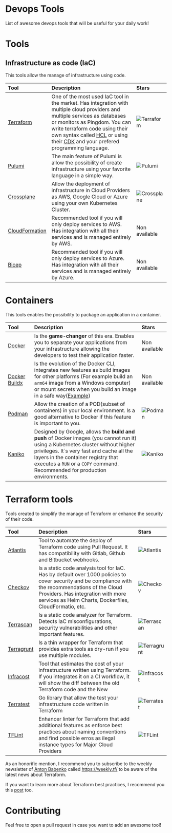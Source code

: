 # Devops Tools
List of awesome devops tools that will be useful for your daily work!

# Tools

## Infrastructure as code (IaC)
This tools allow the manage of infrastructure using code.

| Tool | Description | Stars
|:---|:---|:---
| [Terraform](https://github.com/hashicorp/terraform) | One of the most used IaC tool in the market. Has integration with multiple cloud providers and multiple services as databases or monitors as Pingdom. You can write terraform code using their own syntax called [HCL](https://www.terraform.io/language/syntax/configuration) or using their [CDK](https://www.terraform.io/cdktf) and your prefered programming language. | ![Terraform](https://img.shields.io/github/stars/hashicorp/terraform?label=&style=for-the-badge)
| [Pulumi](https://github.com/pulumi/pulumi) | The main feature of Pulumi is allow the possibility of create infrastructure using your favorite language in a simple way. | ![Pulumi](https://img.shields.io/github/stars/pulumi/pulumi?label=&style=for-the-badge)
| [Crossplane](https://github.com/crossplane/crossplane) | Allow the deployment of infrastructure in Cloud Providers as AWS, Google Cloud or Azure using your own Kubernetes Cluster. | ![Crossplane](https://img.shields.io/github/stars/crossplane/crossplane?label=&style=for-the-badge)
| [CloudFormation](https://aws.amazon.com/es/cloudformation/) | Recommended tool if you will only deploy services to AWS. Has integration with all their services and is managed entirely by AWS. | Non available
| [Bicep](https://docs.microsoft.com/en-us/azure/azure-resource-manager/bicep/overview?tabs=bicep) | Recommended tool if you will only deploy services to Azure. Has integration with all their services and is managed entirely by Azure. | Non available

# Containers
This tools enables the possibility to package an application in a container.

| Tool | Description | Stars
|:---|:---|:---
| [Docker](https://docs.docker.com/get-started/overview/) | Is the **game-changer** of this era. Enables you to separate your applications from your infrastructure allowing the developers to test their application faster. | Non available
| [Docker Buildx](https://docs.docker.com/buildx/working-with-buildx/) | Is the evolution of the Docker CLI, integrates new features as build images for other platforms (For example build an `arm64` image from a Windows computer) or mount secrets when you build an image in a safe way([Example](https://docs.docker.com/develop/develop-images/build_enhancements/#new-docker-build-secret-information)) | Non available
| [Podman](https://github.com/containers/podman) | Allow the creation of a POD(subset of containers) in your local environment. Is a good alternative to Docker if this feature is important to you. | ![Podman](https://img.shields.io/github/stars/containers/podman?label=&style=for-the-badge)
| [Kaniko](https://github.com/GoogleContainerTools/kaniko) | Designed by Google, allows the **build and push** of Docker images (you cannot run it) using a Kubernetes cluster without higher privileges. It´s very fast and cache all the layers in the container registry that executes a `RUN` or a `COPY` command. Recommended for production environments. | ![Kaniko](https://img.shields.io/github/stars/GoogleContainerTools/kaniko?label=&style=for-the-badge)

# Terraform tools
Tools created to simplify the manage of Terraform or enhance the security of their code.


| Tool | Description | Stars
|:---|:---|:---
| [Atlantis](https://github.com/runatlantis/atlantis) | Tool to automate the deploy of Terraform code using Pull Request. It has compatibility with Gitlab, Github and Bitbucket webhooks. | ![Atlantis](https://img.shields.io/github/stars/runatlantis/atlantis?label=&style=for-the-badge)
| [Checkov](https://github.com/bridgecrewio/checkov) | Is a static code analysis tool for IaC. Has by default over 1000 policies to cover security and be compliance with the recommendations of the Cloud Providers. Has integration with more services as Helm Charts, Dockerfiles, CloudFormatio, etc. | ![Checkov](https://img.shields.io/github/stars/bridgecrewio/checkov?label=&style=for-the-badge)
| [Terrascan](https://github.com/tenable/terrascan) | Is a static code analyzer for Terraform. Detects IaC misconfigurations, security vulnerabilities and other important features. | ![Terrascan](https://img.shields.io/github/stars/tenable/terrascan?label=&style=for-the-badge)
| [Terragrunt](https://github.com/gruntwork-io/terragrunt) | Is a thin wrapper for Terraform that provides extra tools as dry-run if you use multiple modules. | ![Terragrunt](https://img.shields.io/github/stars/gruntwork-io/terragrunt?label=&style=for-the-badge)
| [Infracost](https://github.com/infracost/infracost) | Tool that estimates the cost of your infrastructure written using Terraform. If you integrates it on a CI workflow, it will show the diff between the old Terraform code and the New | ![Infracost](https://img.shields.io/github/stars/infracost/infracost?label=&style=for-the-badge)
| [Terratest](https://github.com/gruntwork-io/terratest) | Go library that allow the test your infrastructure code written in Terraform | ![Terratest](https://img.shields.io/github/stars/gruntwork-io/terragrunt?label=&style=for-the-badge)
| [TFLint](https://github.com/terraform-linters/tflint) | Enhancer linter for Terraform that add additional features as enforce best practices about naming conventions and find possible erros as ilegal instance types for Major Cloud Providers | ![TFLint](https://img.shields.io/github/stars/terraform-linters/tflint?label=&style=for-the-badge)

As an honorific mention, I recommend you to subscribe to the weekly newsletter of [Anton Babenko](https://github.com/antonbabenko) called https://weekly.tf/ to be aware of the latest news about Terraform.

If you want to learn more about Terraform best practices, I recommend you this [post](https://medium.com/devops-mojo/terraform-best-practices-top-best-practices-for-terraform-configuration-style-formatting-structure-66b8d938f00c) too.

# Contributing
Feel free to open a pull request in case you want to add an awesome tool!
